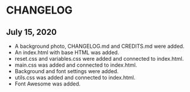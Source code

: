 # CHANGELOG

## July 15, 2020
- A background photo, CHANGELOG.md and CREDITS.md were added.
- An index.html with base HTML was added.
- reset.css and variables.css were added and connected to index.html.
- main.css was added and connected to index.html.
- Background and font settings were added.
- utils.css was added and connected to index.html.
- Font Awesome was added.
